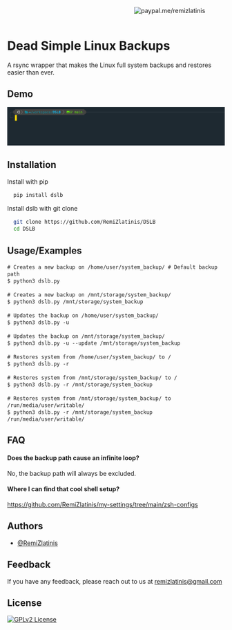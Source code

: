 <a href="https://paypal.me/remizlatinis"> <img align="right" src="https://cdn.ko-fi.com/cdn/kofi3.png?v=3" height="50" width="210" alt="paypal.me/remizlatinis" /></a><br><br>


# Dead Simple Linux Backups

A rsync wrapper that makes the Linux full system backups and restores easier than ever. 


## Demo

![](https://github.com/RemiZlatinis/DSLB/raw/main/assets/demo.gif)


## Installation

Install with pip
```bash
  pip install dslb
```

Install dslb with git clone

```bash
  git clone https://github.com/RemiZlatinis/DSLB
  cd DSLB
```
    
## Usage/Examples
    # Creates a new backup on /home/user/system_backup/ # Default backup path
    $ python3 dslb.py

    # Creates a new backup on /mnt/storage/system_backup/
    $ python3 dslb.py /mnt/storage/system_backup

    # Updates the backup on /home/user/system_backup/
    $ python3 dslb.py -u

    # Updates the backup on /mnt/storage/system_backup/
    $ python3 dslb.py -u --update /mnt/storage/system_backup

    # Restores system from /home/user/system_backup/ to /
    $ python3 dslb.py -r

    # Restores system from /mnt/storage/system_backup/ to /
    $ python3 dslb.py -r /mnt/storage/system_backup

    # Restores system from /mnt/storage/system_backup/ to /run/media/user/writable/
    $ python3 dslb.py -r /mnt/storage/system_backup /run/media/user/writable/
## FAQ

#### Does the backup path cause an infinite loop?

No, the backup path will always be excluded.

#### Where I can find that cool shell setup?
https://github.com/RemiZlatinis/my-settings/tree/main/zsh-configs

## Authors

- [@RemiZlatinis](https://www.github.com/RemiZlatinis)


## Feedback

If you have any feedback, please reach out to us at remizlatinis@gmail.com


## License

[![GPLv2 License](https://img.shields.io/badge/License-GPL%20v2-yellow.svg)](https://github.com/RemiZlatinis/DSLB/raw/main/LICENSE)

